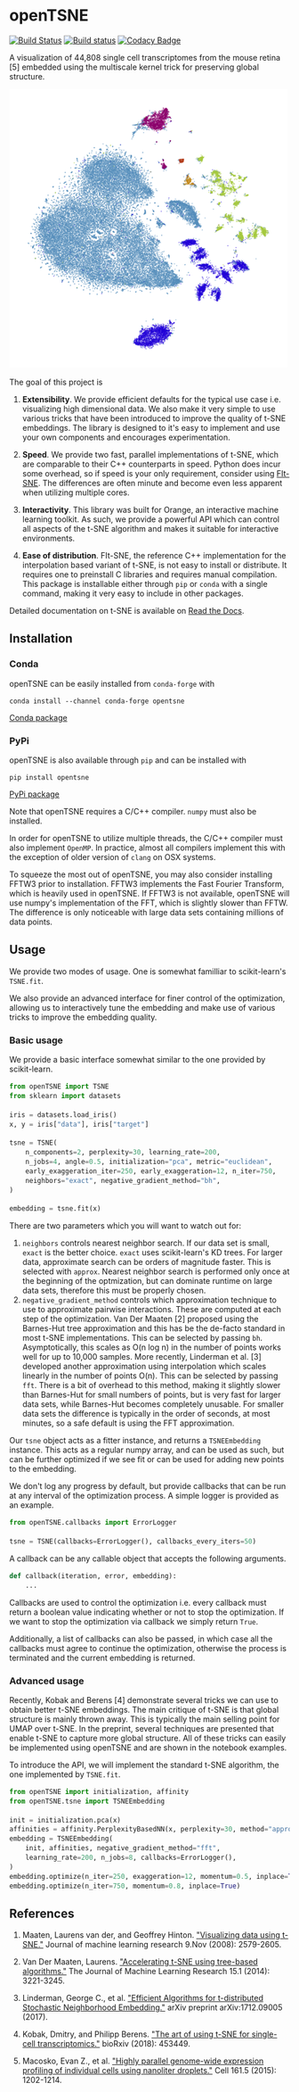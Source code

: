 # openTSNE

[![Build Status](https://travis-ci.com/pavlin-policar/openTSNE.svg?branch=master)](https://travis-ci.com/pavlin-policar/openTSNE)
[![Build status](https://ci.appveyor.com/api/projects/status/6i5vv7b7ot6iws90?svg=true)](https://ci.appveyor.com/project/pavlin-policar/opentsne/branch/master)
[![Codacy Badge](https://api.codacy.com/project/badge/Grade/ef67c21a74924b548acae5a514bc443d)](https://app.codacy.com/app/pavlin-policar/openTSNE?utm_source=github.com&utm_medium=referral&utm_content=pavlin-policar/openTSNE&utm_campaign=Badge_Grade_Dashboard)

A visualization of 44,808 single cell transcriptomes from the mouse retina [5] embedded using the multiscale kernel trick for preserving global structure.

![Macosko 2015 mouse retina t-SNE embedding](docs/source/images/macosko_2015.png)

The goal of this project is

1. **Extensibility**. We provide efficient defaults for the typical use case i.e. visualizing high dimensional data. We also make it very simple to use various tricks that have been introduced to improve the quality of t-SNE embeddings. The library is designed to it's easy to implement and use your own components and encourages experimentation.

2. **Speed**. We provide two fast, parallel implementations of t-SNE, which are comparable to their C++ counterparts in speed. Python does incur some overhead, so if speed is your only requirement, consider using [FIt-SNE](https://github.com/KlugerLab/FIt-SNE). The differences are often minute and become even less apparent when utilizing multiple cores. 

3. **Interactivity**. This library was built for Orange, an interactive machine learning toolkit. As such, we provide a powerful API which can control all aspects of the t-SNE algorithm and makes it suitable for interactive environments.

4. **Ease of distribution**. FIt-SNE, the reference C++ implementation for the interpolation based variant of t-SNE, is not easy to install or distribute. It requires one to preinstall C libraries and requires manual compilation. This package is installable either through `pip` or `conda` with a single command, making it very easy to include in other packages.

Detailed documentation on t-SNE is available on [Read the Docs](http://opentsne.readthedocs.io).

## Installation

### Conda

openTSNE can be easily installed from ``conda-forge`` with

```
conda install --channel conda-forge opentsne
```

[Conda package](https://anaconda.org/conda-forge/opentsne)

### PyPi

openTSNE is also available through ``pip`` and can be installed with

```
pip install opentsne
```

[PyPi package](https://pypi.org/project/openTSNE)

Note that openTSNE requires a C/C++ compiler. ``numpy`` must also be installed.

In order for openTSNE to utilize multiple threads, the C/C++ compiler must also implement ``OpenMP``. In practice, almost all compilers implement this with the exception of older version of ``clang`` on OSX systems.

To squeeze the most out of openTSNE, you may also consider installing FFTW3 prior to installation. FFTW3 implements the Fast Fourier Transform, which is heavily used in openTSNE. If FFTW3 is not available, openTSNE will use numpy's implementation of the FFT, which is slightly slower than FFTW. The difference is only noticeable with large data sets containing millions of data points.

 
## Usage

We provide two modes of usage. One is somewhat familliar to scikit-learn's `TSNE.fit`.

We also provide an advanced interface for finer control of the optimization, allowing us to interactively tune the embedding and make use of various tricks to improve the embedding quality.

### Basic usage

We provide a basic interface somewhat similar to the one provided by scikit-learn.

```python
from openTSNE import TSNE
from sklearn import datasets

iris = datasets.load_iris()
x, y = iris["data"], iris["target"]

tsne = TSNE(
    n_components=2, perplexity=30, learning_rate=200,
    n_jobs=4, angle=0.5, initialization="pca", metric="euclidean",
    early_exaggeration_iter=250, early_exaggeration=12, n_iter=750,
    neighbors="exact", negative_gradient_method="bh",
)

embedding = tsne.fit(x)
```

There are two parameters which you will want to watch out for:
1. `neighbors` controls nearest neighbor search. If our data set is small, `exact` is the better choice. `exact` uses scikit-learn's KD trees. For larger data, approximate search can be orders of magnitude faster. This is selected with `approx`. Nearest neighbor search is performed only once at the beginning of the optmization, but can dominate runtime on large data sets, therefore this must be properly chosen.
2. `negative_gradient_method` controls which approximation technique to use to approximate pairwise interactions. These are computed at each step of the optimization. Van Der Maaten [2] proposed using the Barnes-Hut tree approximation and this has be the de-facto standard in most t-SNE implementations. This can be selected by passing `bh`. Asymptotically, this scales as O(n log n) in the number of points works well for up to 10,000 samples. More recently, Linderman et al. [3] developed another approximation using interpolation which scales linearly in the number of points O(n). This can be selected by passing `fft`. There is a bit of overhead to this method, making it slightly slower than Barnes-Hut for small numbers of points, but is very fast for larger data sets, while Barnes-Hut becomes completely unusable. For smaller data sets the difference is typically in the order of seconds, at most minutes, so a safe default is using the FFT approximation.

Our `tsne` object acts as a fitter instance, and returns a `TSNEEmbedding` instance. This acts as a regular numpy array, and can be used as such, but can be further optimized if we see fit or can be used for adding new points to the embedding.

We don't log any progress by default, but provide callbacks that can be run at any interval of the optimization process. A simple logger is provided as an example.

```python
from openTSNE.callbacks import ErrorLogger

tsne = TSNE(callbacks=ErrorLogger(), callbacks_every_iters=50)
```

A callback can be any callable object that accepts the following arguments.
```python
def callback(iteration, error, embedding):
    ...
```

Callbacks are used to control the optimization i.e. every callback must return a boolean value indicating whether or not to stop the optimization. If we want to stop the optimization via callback we simply return `True`.

Additionally, a list of callbacks can also be passed, in which case all the callbacks must agree to continue the optimization, otherwise the process is terminated and the current embedding is returned.

### Advanced usage

Recently, Kobak and Berens [4] demonstrate several tricks we can use to obtain better t-SNE embeddings. The main critique of t-SNE is that global structure is mainly thrown away. This is typically the main selling point for UMAP over t-SNE. In the preprint, several techniques are presented that enable t-SNE to capture more global structure. All of these tricks can easily be implemented using openTSNE and are shown in the notebook examples.

To introduce the API, we will implement the standard t-SNE algorithm, the one implemented by `TSNE.fit`. 

```python
from openTSNE import initialization, affinity
from openTSNE.tsne import TSNEEmbedding

init = initialization.pca(x)
affinities = affinity.PerplexityBasedNN(x, perplexity=30, method="approx", n_jobs=8)
embedding = TSNEEmbedding(
    init, affinities, negative_gradient_method="fft",
    learning_rate=200, n_jobs=8, callbacks=ErrorLogger(),
)
embedding.optimize(n_iter=250, exaggeration=12, momentum=0.5, inplace=True)
embedding.optimize(n_iter=750, momentum=0.8, inplace=True)
```


## References

1. Maaten, Laurens van der, and Geoffrey Hinton. ["Visualizing data using t-SNE."](http://www.jmlr.org/papers/volume9/vandermaaten08a/vandermaaten08a.pdf) Journal of machine learning research 9.Nov (2008): 2579-2605.

2. Van Der Maaten, Laurens. ["Accelerating t-SNE using tree-based algorithms."](http://www.jmlr.org/papers/volume15/vandermaaten14a/vandermaaten14a.pdf) The Journal of Machine Learning Research 15.1 (2014): 3221-3245.

3. Linderman, George C., et al. ["Efficient Algorithms for t-distributed Stochastic Neighborhood Embedding."](https://arxiv.org/pdf/1712.09005.pdf) arXiv preprint arXiv:1712.09005 (2017).

4. Kobak, Dmitry, and Philipp Berens. ["The art of using t-SNE for single-cell transcriptomics."](https://www.biorxiv.org/content/early/2018/10/25/453449) bioRxiv (2018): 453449.

5. Macosko, Evan Z., et al. ["Highly parallel genome-wide expression profiling of individual cells using nanoliter droplets."](https://www.sciencedirect.com/science/article/pii/S0092867415005498) Cell 161.5 (2015): 1202-1214.
